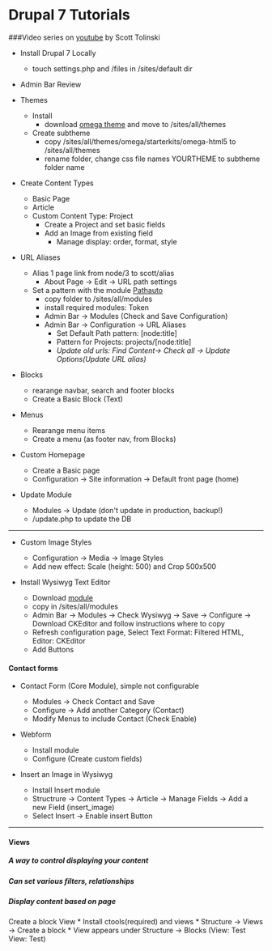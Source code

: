 # Drupal 7 Tutorials
###Video series on [youtube](https://www.youtube.com/watch?v=-cUWFLBZU5I&list=PL15BE2E8313A4E809&index=2) by Scott Tolinski

* Install Drupal 7 Locally
	* touch settings.php and /files in /sites/default dir

* Admin Bar Review

* Themes
	* Install
		* download [omega theme](https://www.drupal.org/project/omega) and move to /sites/all/themes
	* Create subtheme
		* copy /sites/all/themes/omega/starterkits/omega-html5 to /sites/all/themes
		* rename folder, change css file names YOURTHEME to subtheme folder name

* Create Content Types
	* Basic Page
	* Article
	* Custom Content Type: Project
		* Create a Project and set basic fields
		* Add an Image from existing field
			* Manage display: order, format, style

* URL Aliases
	* Alias 1 page link from node/3 to scott/alias 
		* About Page -> Edit -> URL path settings
	* Set a pattern with the module [Pathauto](https://www.drupal.org/project/pathauto)
		* copy folder to /sites/all/modules
		* install required modules: Token
		* Admin Bar -> Modules (Check and Save Configuration)
		* Admin Bar -> Configuration -> URL Aliases
			* Set Default Path pattern: [node:title]
			* Pattern for Projects: projects/[node:title]
			* _Update old urls: Find Content-> Check all -> Update Options(Update URL alias)_	

* Blocks
	* rearange navbar, search and footer blocks
	* Create a Basic Block (Text)

* Menus
	* Rearange menu items
	* Create a menu (as footer nav, from Blocks)

* Custom Homepage
	* Create a Basic page
	* Configuration -> Site information -> Default front page (home)

* Update Module
	* Modules -> Update (don't update in production, backup!)
	* /update.php to update the DB

----------------------------------
* Custom Image Styles
	* Configuration -> Media -> Image Styles
	* Add new effect: Scale (height: 500) and Crop 500x500


* Install Wysiwyg Text Editor
	* Download [module](https://www.drupal.org/project/wysiwyg)
	* copy in /sites/all/modules
	* Admin Bar -> Modules -> Check Wysiwyg -> Save -> Configure -> Download CKEditor and follow instructions where to copy
	* Refresh configuration page, Select Text Format: Filtered HTML, Editor: CKEditor
	* Add Buttons

#### Contact forms

* Contact Form (Core Module), simple not configurable
	* Modules -> Check Contact and Save
	* Configure -> Add another Category (Contact)
	* Modify Menus to include Contact (Check Enable)

* Webform
	* Install module
	* Configure (Create custom fields)


* Insert an Image in Wysiwyg
	* Install Insert module
	* Structrure -> Content Types -> Article -> Manage Fields -> Add a new Field (insert_image)
	* Select Insert -> Enable insert Button

---------------------

#### Views
##### A way to control displaying your content
##### Can set various filters, relationships
##### Display content based on page

Create a block View 
	* Install ctools(required) and views
	* Structure -> Views -> Create a block
	* View appears under Structure -> Blocks (View: Test View: Test)
